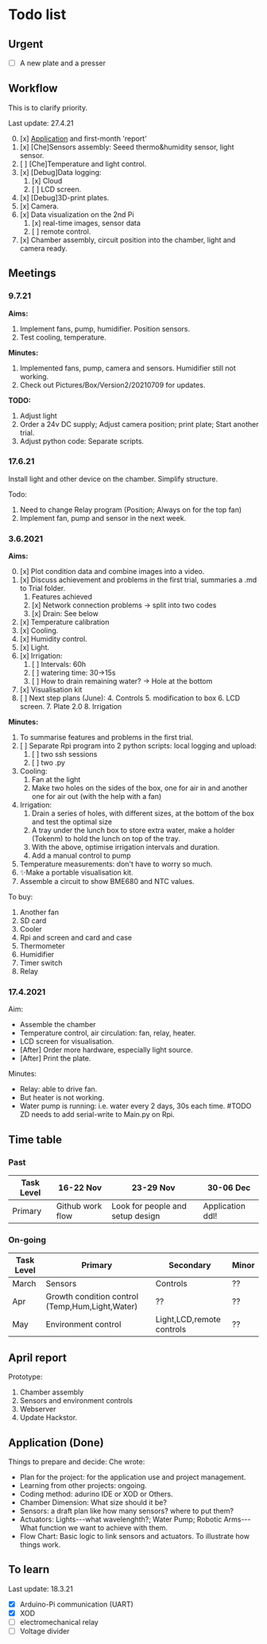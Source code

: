 # Todo list

## Urgent

- [ ] A new plate and a presser

## Workflow

This is to clarify priority.

Last update: 27.4.21

0. [x] [Application](#application-done) and first-month 'report'
1. [x] [Che]Sensors assembly: Seeed thermo&humidity sensor, light sensor.
2. [ ] [Che]Temperature and light control.
3. [x] [Debug]Data logging: 
   1. [x] Cloud 
   2. [ ] LCD screen.
4. [x] [Debug]3D-print plates.
5. [x] Camera.
6. [x] Data visualization on the 2nd Pi
   1. [x] real-time images, sensor data
   2. [ ] remote control.
7. [x] Chamber assembly, circuit position into the chamber, light and camera ready.

## Meetings

### 9.7.21

**Aims:**

1. Implement fans, pump, humidifier. Position sensors.
2. Test cooling, temperature.

**Minutes:**

1. Implemented fans, pump, camera and sensors. Humidifier still not working.
2. Check out Pictures/Box/Version2/20210709 for updates.

**TODO:**

1. Adjust light
2. Order a 24v DC supply; Adjust camera position; print plate; Start another trial.
3. Adjust python code: Separate scripts.

### 17.6.21

Install light and other device on the chamber. Simplify structure.

Todo:

1. Need to change Relay program (Position; Always on for the top fan)
2. Implement fan, pump and sensor in the next week.

### 3.6.2021

**Aims:**

0. [x] Plot condition data and combine images into a video.
2. [x] Discuss achievement and problems in the first trial, summaries a .md to Trial folder.
	1. Features achieved 
	2. [x] Network connection problems -> split into two codes
	3. [x] Drain: See below
3. [x] Temperature calibration
4. [x] Cooling.
5. [x] Humidity control.
6. [x] Light.
7. [x] Irrigation:
   1. [ ] Intervals: 60h
   2. [ ] watering time: 30->15s
   3. [ ] How to drain remaining water? -> Hole at the bottom
8. [x] Visualisation kit
9. [ ] Next step plans (June):
	4. Controls
	5. modification to box
	6. LCD screen.
	7. Plate 2.0
	8. Irrigation

**Minutes:**

1. To summarise features and problems in the first trial.
2. [ ] Separate Rpi program into 2 python scripts: local logging and upload:
   1. [ ] two ssh sessions
   2. [ ] two .py
3. Cooling:
   1. Fan at the light
   2. Make two holes on the sides of the box, one for air in and another one for air out (with the help with a fan)
4. Irrigation:
   1. Drain a series of holes, with different sizes, at the bottom of the box and test the optimal size
   2. A tray under the lunch box to store extra water, make a holder (Tokenm) to hold the lunch on top of the tray.
   3. With the above, optimise irrigation intervals and duration.
   4. Add a manual control to pump
5. Temperature measurements: don't have to worry so much.
6. :sparkles:Make a portable visualisation kit.
7. Assemble a circuit to show BME680 and NTC values.

To buy:

1. Another fan
2. SD card
3. Cooler
4. Rpi and screen and card and case
5. Thermometer
6. Humidifier
7. Timer switch
8. Relay

### 17.4.2021

Aim:

- Assemble the chamber
- Temperature control, air circulation: fan, relay, heater.
- LCD screen for visualisation.
- [After] Order more hardware, especially light source.
- [After] Print the plate.

Minutes:

- Relay: able to drive fan. 
- But heater is not working.
- Water pump is running: i.e. water every 2 days, 30s each time. #TODO ZD needs to add serial-write to Main.py on Rpi.

## Time table

### Past

| Task Level | 16-22 Nov        | 23-29 Nov                        | 30-06 Dec        |
| ---------- | ---------------- | -------------------------------- | ---------------- |
| Primary    | Github work flow | Look for people and setup design | Application ddl! |

### On-going

| Task Level | Primary                                         | Secondary | Minor |
| ---------- | ----------------------------------------------- | --------- | ----- |
| March      | Sensors                                         | Controls  | ??    |
| Apr        | Growth condition control (Temp,Hum,Light,Water) | ??        | ??    |
| May        | Environment control                      | Light,LCD,remote controls        | ??    |

## April report

Prototype:

1. Chamber assembly
2. Sensors and environment controls
3. Webserver
4. Update Hackstor.

## Application (Done)

Things to prepare and decide:
Che wrote:

- Plan for the project: for the application use and project management.
- Learning from other projects: ongoing.
- Coding method: adurino IDE or XOD or Others.
- Chamber Dimension: What size should it be?
- Sensors: a draft plan like how many sensors? where to put them?
- Actuators: Lights---what wavelenghth?; Water Pump; Robotic Arms---What function we want to achieve with them.
- Flow Chart: Basic logic to link sensors and actuators. To illustrate how things work.

## To learn

Last update: 18.3.21

- [x] Arduino-Pi communication (UART)
- [x] XOD
- [ ] electromechanical relay
- [ ] Voltage divider
